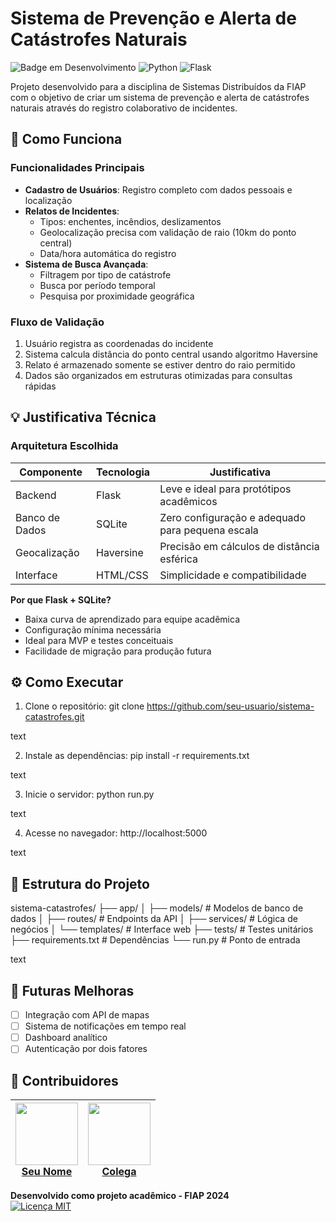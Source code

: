 # Sistema de Prevenção e Alerta de Catástrofes Naturais

![Badge em Desenvolvimento](https://img.shields.io/badge/Status-Completo-green)
![Python](https://img.shields.io/badge/Python-3.8%2B-blue)
![Flask](https://img.shields.io/badge/Flask-2.0.1-lightgrey)

Projeto desenvolvido para a disciplina de Sistemas Distribuídos da FIAP com o objetivo de criar um sistema de prevenção e alerta de catástrofes naturais através do registro colaborativo de incidentes.

## 🚀 Como Funciona

### Funcionalidades Principais
- **Cadastro de Usuários**: Registro completo com dados pessoais e localização
- **Relatos de Incidentes**: 
  - Tipos: enchentes, incêndios, deslizamentos
  - Geolocalização precisa com validação de raio (10km do ponto central)
  - Data/hora automática do registro
- **Sistema de Busca Avançada**:
  - Filtragem por tipo de catástrofe
  - Busca por período temporal
  - Pesquisa por proximidade geográfica

### Fluxo de Validação
1. Usuário registra as coordenadas do incidente
2. Sistema calcula distância do ponto central usando algoritmo Haversine
3. Relato é armazenado somente se estiver dentro do raio permitido
4. Dados são organizados em estruturas otimizadas para consultas rápidas

## 💡 Justificativa Técnica

### Arquitetura Escolhida
| Componente       | Tecnologia  | Justificativa                                      |
|------------------|-------------|---------------------------------------------------|
| Backend          | Flask       | Leve e ideal para protótipos acadêmicos           |
| Banco de Dados   | SQLite      | Zero configuração e adequado para pequena escala  |
| Geocalização     | Haversine   | Precisão em cálculos de distância esférica        |
| Interface        | HTML/CSS    | Simplicidade e compatibilidade                    |

**Por que Flask + SQLite?**
- Baixa curva de aprendizado para equipe acadêmica
- Configuração mínima necessária
- Ideal para MVP e testes conceituais
- Facilidade de migração para produção futura

## ⚙️ Como Executar

1. Clone o repositório:
git clone https://github.com/seu-usuario/sistema-catastrofes.git

text

2. Instale as dependências:
pip install -r requirements.txt

text

3. Inicie o servidor:
python run.py

text

4. Acesse no navegador:
http://localhost:5000

text

## 📁 Estrutura do Projeto
sistema-catastrofes/
├── app/
│ ├── models/ # Modelos de banco de dados
│ ├── routes/ # Endpoints da API
│ ├── services/ # Lógica de negócios
│ └── templates/ # Interface web
├── tests/ # Testes unitários
├── requirements.txt # Dependências
└── run.py # Ponto de entrada

text

## 🔮 Futuras Melhoras
- [ ] Integração com API de mapas
- [ ] Sistema de notificações em tempo real
- [ ] Dashboard analítico
- [ ] Autenticação por dois fatores

## 👥 Contribuidores
| [<img src="https://avatars.githubusercontent.com/u/12345?v=4" width=100><br>Seu Nome](https://github.com/seu-usuario) | [<img src="https://avatars.githubusercontent.com/u/67890?v=4" width=100><br>Colega](https://github.com/colega) |
|-----------------------------------------------------------------------------------------------------------------------|---------------------------------------------------------------------------------------------------------------|

**Desenvolvido como projeto acadêmico - FIAP 2024**  
[![Licença MIT](https://img.shields.io/badge/Licença-MIT-green.svg)](https://opensource.org/licenses/MIT)

